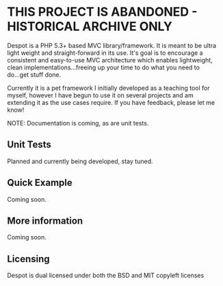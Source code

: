 THIS PROJECT IS ABANDONED - HISTORICAL ARCHIVE ONLY
===========

Despot is a PHP 5.3+ based MVC library/framework. It is meant to be ultra light weight and straight-forward in its use. It's goal is
to encourage a consistent and easy-to-use MVC architecture which enables lightweight, clean implementations...freeing up your time to
do what you need to do...get stuff done.

Currently it is a pet framework I initially developed as a teaching tool for myself, however I have begun to use it on several projects
and am extending it as the use cases require. If you have feedback, please let me know!

NOTE: Documentation is coming, as are unit tests.

Unit Tests
----------

Planned and currently being developed, stay tuned.

Quick Example
-------------

Coming soon.

More information
----------------

Coming soon.

Licensing
---------
Despot is dual licensed under both the BSD and MIT copyleft licenses
